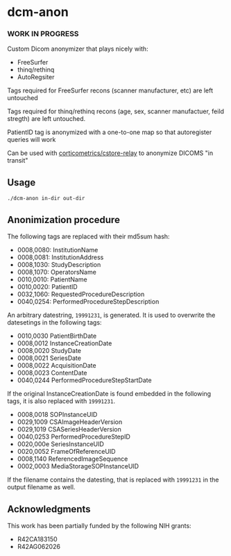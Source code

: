 # dcm-anon

### WORK IN PROGRESS

Custom Dicom anonymizer that plays nicely with:
- FreeSurfer
- thinq/rethinq
- AutoRegsiter

Tags required for FreeSurfer recons (scanner manufacturer, etc) are left untouched

Tags required for thinq/rethinq recons (age, sex, scanner manufactuer, feild stregth) are left untouched.

PatientID tag is anonymized with a one-to-one map so that autoregister queries will work

Can be used with [corticometrics/cstore-relay](https://github.com/corticometrics/cstore-relay) to anonymize DICOMS "in transit"

## Usage

`./dcm-anon in-dir out-dir`

## Anonimization procedure

The following tags are replaced with their md5sum hash:
- 0008,0080: InstitutionName
- 0008,0081: InstitutionAddress
- 0008,1030: StudyDescription
- 0008,1070: OperatorsName
- 0010,0010: PatientName
- 0010,0020: PatientID
- 0032,1060: RequestedProcedureDescription
- 0040,0254: PerformedProcedureStepDescription

An arbitrary datestring, `19991231`, is generated. It is used to overwrite the datesetings in the following tags:
- 0010,0030 PatientBirthDate
- 0008,0012 InstanceCreationDate
- 0008,0020 StudyDate
- 0008,0021 SeriesDate
- 0008,0022 AcquisitionDate
- 0008,0023 ContentDate
- 0040,0244 PerformedProcedureStepStartDate

If the original InstanceCreationDate is found embedded in the following tags, it is also replaced with `19991231`.
- 0008,0018 SOPInstanceUID
- 0029,1009 CSAImageHeaderVersion
- 0029,1019 CSASeriesHeaderVersion
- 0040,0253 PerformedProcedureStepID
- 0020,000e SeriesInstanceUID
- 0020,0052 FrameOfReferenceUID
- 0008,1140 ReferencedImageSequence
- 0002,0003 MediaStorageSOPInstanceUID

If the filename contains the datesting, that is replaced with `19991231` in the output filename as well.

## Acknowledgments

This work has been partially funded by the following NIH grants:
- R42CA183150
- R42AG062026
